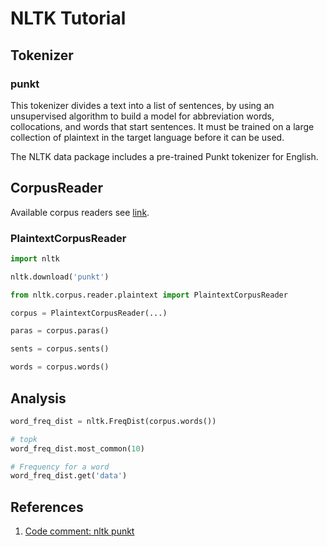 # NLTK Tutorial

## Tokenizer

### punkt

This tokenizer divides a text into a list of sentences, by using an unsupervised algorithm to build a model for abbreviation words, collocations, and words that start sentences. It must be trained on a large collection of plaintext in the target language before it can be used.

The NLTK data package includes a pre-trained Punkt tokenizer for English.

## CorpusReader

Available corpus readers see [link](https://www.nltk.org/howto/corpus.html).

### PlaintextCorpusReader

```python
import nltk

nltk.download('punkt')

from nltk.corpus.reader.plaintext import PlaintextCorpusReader

corpus = PlaintextCorpusReader(...)

paras = corpus.paras()

sents = corpus.sents()

words = corpus.words()

```

## Analysis

```python
word_freq_dist = nltk.FreqDist(corpus.words())

# topk
word_freq_dist.most_common(10)

# Frequency for a word
word_freq_dist.get('data')

```





## References

1. [Code comment: nltk punkt](https://www.nltk.org/_modules/nltk/tokenize/punkt.html)

